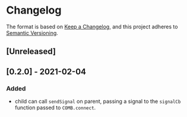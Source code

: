# Changelog
The format is based on [Keep a Changelog](https://keepachangelog.com/en/1.0.0/),
and this project adheres to [Semantic Versioning](https://semver.org/spec/v2.0.0.html).

## [Unreleased]

## [0.2.0] - 2021-02-04
### Added
- child can call `sendSignal` on parent, passing a signal to the `signalCb` function passed to `COMB.connect`.
